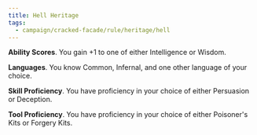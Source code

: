 ```yaml
---
title: Hell Heritage
tags:
  - campaign/cracked-facade/rule/heritage/hell
---
```


**Ability Scores**. You gain +1 to one of either Intelligence or Wisdom.

**Languages**. You know Common, Infernal, and one other language of your choice.

**Skill Proficiency**. You have proficiency in your choice of either Persuasion or Deception.

**Tool Proficiency**. You have proficiency in your choice of either Poisoner's Kits or Forgery Kits.
